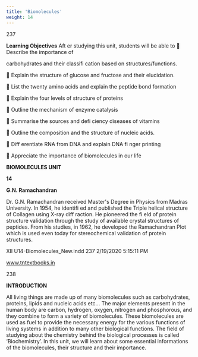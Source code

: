 ```yaml
---
title: 'Biomolecules'
weight: 14
---
```


  

237

**Learning Objectives** Aft er studying this unit, students will be able to  Describe the importance of

carbohydrates and their classifi cation based on structures/functions.

 Explain the structure of glucose and fructose and their elucidation.

 List the twenty amino acids and explain the peptide bond formation

 Explain the four levels of structure of proteins

 Outline the mechanism of enzyme catalysis

 Summarise the sources and defi ciency diseases of vitamins

 Outline the composition and the structure of nucleic acids.

 Diff erentiate RNA from DNA and explain DNA fi nger printing

 Appreciate the importance of biomolecules in our life

**BIOMOLECULES UNIT**

**14**

**G.N. Ramachandran**

Dr. G.N. Ramachandran received Master's Degree in Physics from Madras University. In 1954, he identifi ed and published the Triple helical structure of Collagen using X-ray diff raction. He pioneered the fi eld of protein structure validation through the study of available crystal structures of peptides. From his studies, in 1962, he developed the Ramachandran Plot which is used even today for stereochemical validation of protein structures.

XII U14-Biomolecules\_New.indd 237 2/19/2020 5:15:11 PM

www.tntextbooks.in




  

238

**INTRODUCTION**

All living things are made up of many biomolecules such as carbohydrates, proteins, lipids and nucleic acids etc... The major elements present in the human body are carbon, hydrogen, oxygen, nitrogen and phosphorous, and they combine to form a variety of biomolecules. These biomolecules are used as fuel to provide the necessary energy for the various functions of living systems in addition to many other biological functions. The field of studying about the chemistry behind the biological processes is called ‘Biochemistry’. In this unit, we will learn about some essential informations of the biomolecules, their structure and their importance.
